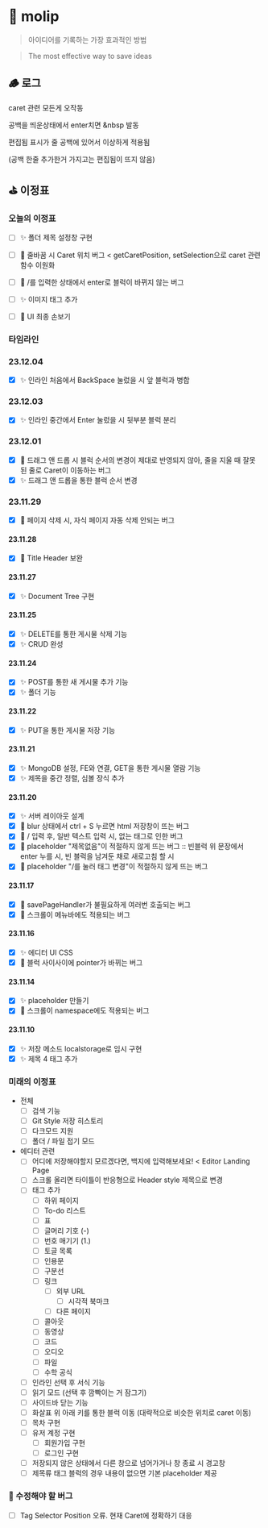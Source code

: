 # 💭 molip

> 아이디어를 기록하는 가장 효과적인 방법

> The most effective way to save ideas

## 🪵 로그

caret 관련 모든게 오작동

공백을 띄운상태에서 enter치면 &nbsp 발동

편집됨 표시가 줄 공백에 있어서 이상하게 적용됨

(공백 한줄 추가한거 가지고는 편집됨이 뜨지 않음)

## ⛳️ 이정표

### 오늘의 이정표
- [ ] ✨ 폴더 제목 설정창 구현
- [ ] 🐛 줄바꿈 시 Caret 위치 버그 < getCaretPosition, setSelection으로 caret 관련 함수 이원화

- [ ] 🐛 /를 입력한 상태에서 enter로 블럭이 바뀌지 않는 버그
- [ ] ✨ 이미지 태그 추가
- [ ] 💄 UI 최종 손보기

### 타임라인
### 23.12.04
- [x] ✨ 인라인 처음에서 BackSpace 눌렀을 시 앞 블럭과 병합
### 23.12.03
- [x] ✨ 인라인 중간에서 Enter 눌렀을 시 뒷부분 블럭 분리
### 23.12.01
- [x] 🐛 드래그 앤 드롭 시 블럭 순서의 변경이 제대로 반영되지 않아, 줄을 지울 때 잘못된 줄로 Caret이 이동하는 버그
- [x] ✨ 드래그 앤 드롭을 통한 블럭 순서 변경
### 23.11.29
- [x] 🐛 페이지 삭제 시, 자식 페이지 자동 삭제 안되는 버그
#### 23.11.28
- [x] 💄 Title Header 보완
#### 23.11.27
- [x] ✨ Document Tree 구현
#### 23.11.25
- [x] ✨ DELETE를 통한 게시물 삭제 기능
- [x] ✨ CRUD 완성
#### 23.11.24
- [x] ✨ POST를 통한 새 게시물 추가 기능
- [x] ✨ 폴더 기능
#### 23.11.22
- [x] ✨ PUT을 통한 게시물 저장 기능
#### 23.11.21
- [x] ✨ MongoDB 설정, FE와 연결, GET을 통한 게시물 열람 기능
- [x] ✨ 제목을 중간 정렬, 심볼 장식 추가
#### 23.11.20
- [x] ✨ 서버 레이아웃 설계
- [x] 🐛 blur 상태에서 ctrl + S 누르면 html 저장창이 뜨는 버그
- [x] 🐛 / 입력 후, 일반 텍스트 입력 시, 없는 태그로 인한 버그
- [x] 🐛 placeholder "제목없음"이 적절하지 않게 뜨는 버그 :: 빈블럭 위 문장에서 enter 누를 시, 빈 블럭을 남겨둔 채로 새로고침 할 시
- [x] 🐛 placeholder "/를 눌러 태그 변경"이 적절하지 않게 뜨는 버그
#### 23.11.17
- [x] 🐛 savePageHandler가 불필요하게 여러번 호출되는 버그
- [x] 🐛 스크롤이 메뉴바에도 적용되는 버그
#### 23.11.16
- [x] ✨ 에디터 UI CSS
- [x] 🐛 블럭 사이사이에 pointer가 바뀌는 버그
#### 23.11.14
- [x] ✨ placeholder 만들기
- [x] 🐛 스크롤이 namespace에도 적용되는 버그
#### 23.11.10
- [x] ✨ 저장 메소드 localstorage로 임시 구현
- [x] ✨ 제목 4 태그 추가

### 미래의 이정표
- 전체
    - [ ] 검색 기능
    - [ ] Git Style 저장 히스토리
    - [ ] 다크모드 지원
    - [ ] 폴더 / 파일 접기 모드
- 에디터 관련
    - [ ] 어디에 저장해야할지 모르겠다면, 백지에 입력해보세요! < Editor Landing Page
    - [ ] 스크롤 올리면 타이틀이 반응형으로 Header style 제목으로 변경
    - [ ] 태그 추가
        - [ ] 하위 페이지
        - [ ] To-do 리스트
        - [ ] 표
        - [ ] 글머리 기호 (-)
        - [ ] 번호 매기기 (1.)
        - [ ] 토글 목록
        - [ ] 인용문
        - [ ] 구분선
        - [ ] 링크
            - [ ] 외부 URL
                - [ ] 시각적 북마크
            - [ ] 다른 페이지
        - [ ] 콜아웃
        - [ ] 동영상
        - [ ] 코드
        - [ ] 오디오
        - [ ] 파일
        - [ ] 수학 공식
    - [ ] 인라인 선택 후 서식 기능
    - [ ] 읽기 모드 (선택 후 깜빡이는 거 잠그기)
    - [ ] 사이드바 닫는 기능
    - [ ] 화살표 위 아래 키를 통한 블럭 이동 (대략적으로 비슷한 위치로 caret 이동)
    - [ ] 목차 구현
    - [ ] 유저 계정 구현
        - [ ] 회원가입 구현
        - [ ] 로그인 구현
    - [ ] 저장되지 않은 상태에서 다른 창으로 넘어가거나 창 종료 시 경고창
    - [ ] 제목류 태그 블럭의 경우 내용이 없으면 기본 placeholder 제공

### 🐛 수정해야 할 버그
- [ ] Tag Selector Position 오류. 현재 Caret에 정확하기 대응
